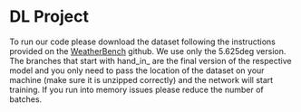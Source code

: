 # DL Project

To run our code please download the dataset following the instructions provided on the [WeatherBench](https://github.com/pangeo-data/WeatherBench) github. We use only the 5.625deg version. The branches that start with hand_in_ are the final version of the respective model and you only need to pass the location of the dataset on your machine (make sure it is unzipped correctly) and the network will start training. If you run into memory issues please reduce the number of batches.
